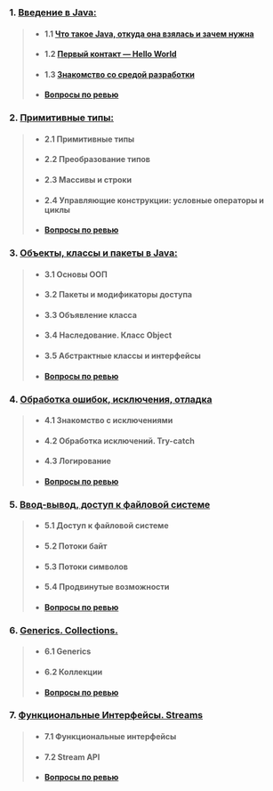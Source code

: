 ### 1. [Введение в Java:](src/modules/module1)
>- #### 1.1 [Что такое Java, откуда она взялась и зачем нужна](src/modules/module1)
>- #### 1.2 [Первый контакт — Hello World](src/modules/module1)
>- #### 1.3 [Знакомство со средой разработки](src/modules/module1)
>- #### [Вопросы по ревью](src/modules/module1/questions.md)

### 2. [Примитивные типы:](src/modules/module2)
>- #### 2.1 Примитивные типы
>- #### 2.2 Преобразование типов
>- #### 2.3 Массивы и строки
>- #### 2.4 Управляющие конструкции: условные операторы и циклы
>- #### [Вопросы по ревью](src/modules/module2/questions.md)

### 3. [Объекты, классы и пакеты в Java:](src/modules/module3)
>- #### 3.1 Основы ООП
>- #### 3.2 Пакеты и модификаторы доступа
>- #### 3.3 Объявление класса
>- #### 3.4 Наследование. Класс Object
>- #### 3.5 Абстрактные классы и интерфейсы
>- #### [Вопросы по ревью](src/modules/module3/questions.md)

### 4. [Обработка ошибок, исключения, отладка](src/modules/module4)
>- #### 4.1 Знакомство с исключениями
>- #### 4.2 Обработка исключений. Try-catch
>- #### 4.3 Логирование
>- #### [Вопросы по ревью](src/modules/module4/questions.md)

### 5. [Ввод-вывод, доступ к файловой системе](src/modules/module5)
>- #### 5.1 Доступ к файловой системе
>- #### 5.2 Потоки байт
>- #### 5.3 Потоки символов
>- #### 5.4 Продвинутые возможности
>- #### [Вопросы по ревью](src/modules/module5/questions.md)

### 6. [Generics. Collections.](src/modules/module6)
>- #### 6.1 Generics
>- #### 6.2 Коллекции
>- #### [Вопросы по ревью](src/modules/module6/questions.md)

### 7. [Функциональные Интерфейсы. Streams](src/modules/module7)
>- #### 7.1 Функциональные интерфейсы
>- #### 7.2 Stream API
>- #### [Вопросы по ревью](src/modules/module7/questions.md)
